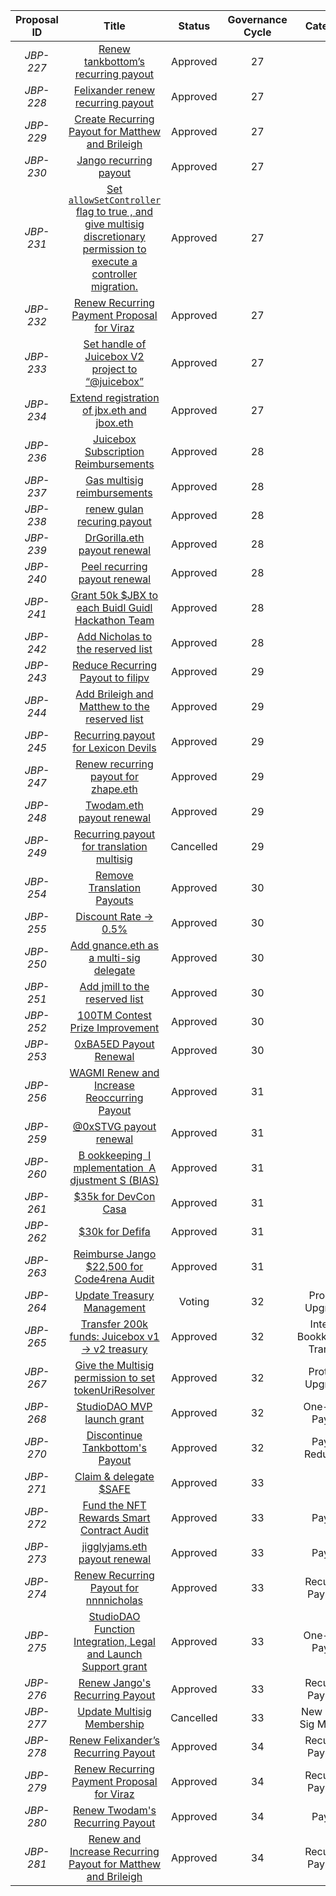| Proposal ID | Title | Status | Governance Cycle | Category | Discussion Thread | Data Backup | Voting | Total Votes | For | Against |
| :--: | :--: | :--: | :--: | :--: | :--: | :--: | :--: | :--: | :--: | :--: |
| _JBP-227_ | [Renew tankbottom’s recurring payout](/GC27/JBP-227.md) | Approved | 27 |  | [Discord](https://discord.com/channels/775859454780244028/873248745771372584/997647977273376808) | [IPFS](https://gateway.pinata.cloud/ipfs/QmeuqV1ojgsvWYBX1hvLthjdzuNiPkLbihi7MBabp2X8pJ) | [Snapshot](https://snapshot.org/#/jbdao.eth/proposal/0xed90329c4a99a238f9d3582bac701cb93bc24a4ed9d235bf80a3814ea9c43dc4) | 68 | 125.1M | 12.8M |
| _JBP-228_ | [Felixander renew recurring payout](/GC27/JBP-228.md) | Approved | 27 |  | [Discord](https://discord.com/channels/775859454780244028/873248745771372584/997619468375175379) | [IPFS](https://gateway.pinata.cloud/ipfs/QmeaxP3T2UdQ4jZoNZGWDQDnePAmN2cqf5mtVpfNBSvbyv) | [Snapshot](https://snapshot.org/#/jbdao.eth/proposal/0x1be916406082362f8e5b407d453c4986ab1b926a41aa05d7808d6bbe4175770b) | 75 | 146.9M | 4.0M |
| _JBP-229_ | [Create Recurring Payout for Matthew and Brileigh](/GC27/JBP-229.md) | Approved | 27 |  | [Discord](https://discord.com/channels/775859454780244028/873248745771372584/997582471388471407) | [IPFS](https://gateway.pinata.cloud/ipfs/Qmc1p6S2g5368da54ECXibwZTFiMRncVBNz4CNWWuJSfJp) | [Snapshot](https://snapshot.org/#/jbdao.eth/proposal/0xe558d166bb91b3ca0bb20f8ae03c6b317bd99b382a288c79e5f1dccee1fcebfc) | 81 | 157.2M | 44.8k |
| _JBP-230_ | [Jango recurring payout](/GC27/JBP-230.md) | Approved | 27 |  | [Discord](https://discord.com/channels/775859454780244028/873248745771372584/997578518500225164) | [IPFS](https://gateway.pinata.cloud/ipfs/QmUg2kTV7iHGXiDfmBc3YdfvyYj7Xbx59WBw7TL4qaFzAa) | [Snapshot](https://snapshot.org/#/jbdao.eth/proposal/0xbefa554f0d894f537d9ab900d0435b630526866304580bdbea8960f8588642f2) | 79 | 158.0M | 33.8k |
| _JBP-231_ | [Set `allowSetController` flag  to  true , and give multisig discretionary permission to execute a controller migration.](/GC27/JBP-231.md) | Approved | 27 |  | [Discord](https://discord.com/channels/775859454780244028/873248745771372584/997582472386728016) | [IPFS](https://gateway.pinata.cloud/ipfs/QmcAMqjkVutm1Upph5QriabUENb6FCTThStPXTe9o2NBJx) | [Snapshot](https://snapshot.org/#/jbdao.eth/proposal/0xf2a914b29442af8f06be4415f7225c192ed3b1840fe1542ffb61e67776ebed42) | 63 | 150.9M | 33.8k |
| _JBP-232_ | [Renew Recurring Payment Proposal for Viraz](/GC27/JBP-232.md) | Approved | 27 |  | [Discord](https://discord.com/channels/775859454780244028/873248745771372584/997583978057973790) | [IPFS](https://gateway.pinata.cloud/ipfs/QmNekgf3fEs6Tz6THkRKKZ8zQdtkeBamCsZ5TGwexkAKnh) | [Snapshot](https://snapshot.org/#/jbdao.eth/proposal/0xc84ceab4e4dec85e6f6787b8ee05ca9f6b04dfb73715bc4a47c1dbbe7d5ed703) | 75 | 148.2M | 4.5M |
| _JBP-233_ | [Set handle of Juicebox V2 project to “@juicebox”](/GC27/JBP-233.md) | Approved | 27 |  | [Discord](https://discord.com/channels/775859454780244028/873248745771372584/996503828964843520) | [IPFS](https://gateway.pinata.cloud/ipfs/QmS2Nr2716SNxrbj831b7PrvaYrJQbntkijWY95JkNcVtz) | [Snapshot](https://snapshot.org/#/jbdao.eth/proposal/0x358f32a869a7d49ae598eb20372e019ffbb0e821381611fd2f70081e0e7a7657) | 79 | 125.7M | 137.3k |
| _JBP-234_ | [Extend registration of jbx.eth and jbox.eth](/GC27/JBP-234.md) | Approved | 27 |  | [Discord](https://discord.com/channels/775859454780244028/873248745771372584/995117709371125881) | [IPFS](https://gateway.pinata.cloud/ipfs/QmcYtqpa3nh3qFvXHKGo1tb7y7n4BwBjN7KLmzm2ouFNro) | [Snapshot](https://snapshot.org/#/jbdao.eth/proposal/0xb94aa52a466bb69ec9af4998e4f86ed63bc34eb2611ac2b0724c4bec86302bb9) | 76 | 153.8M | 33.8k |
| _JBP-236_ | [Juicebox Subscription Reimbursements](/GC28/JBP-236.md) | Approved | 28 |  | [Discord](https://discord.com/channels/775859454780244028/873248745771372584/1002665925922799737) | [IPFS](https://gateway.pinata.cloud/ipfs/QmUcUGaHub3UbLfNGi9XpSzyoBEv3TwMBFtoi8CUSpzsCs) | [Snapshot](https://snapshot.org/#/jbdao.eth/proposal/0x70a706e6149aa8041fbb6f1cc820c7532b23ba289dff9e33f32fb207cc2d1736) | 102 | 149.7M | 176.2k |
| _JBP-237_ | [Gas multisig reimbursements](/GC28/JBP-237.md) | Approved | 28 |  | [Discord](https://discord.com/channels/775859454780244028/873248745771372584/1002665926656798820) | [IPFS](https://gateway.pinata.cloud/ipfs/QmaqAv58MPmTWyTdV2GdnfzAyFg3sDJnJJno7Q26QcDzc7) | [Snapshot](https://snapshot.org/#/jbdao.eth/proposal/0x39525013b3da5a95c47d8e3301f36c70c3dc25e1c304f63421a602b6c2f31db6) | 111 | 130.7M | 0 |
| _JBP-238_ | [renew gulan recuring payout](/GC28/JBP-238.md) | Approved | 28 |  | [Discord](https://discord.com/channels/775859454780244028/873248745771372584/1002665927814414406) | [IPFS](https://gateway.pinata.cloud/ipfs/QmXtNsSjEtmcbgMKVZLRXHUosHmrs6L99KC5GuWaK39uHb) | [Snapshot](https://snapshot.org/#/jbdao.eth/proposal/0x884bd37ff063863fa9f50893a998ddbcbbedacac8a784999d088635a45b554dd) | 101 | 150.8M | 84.5k |
| _JBP-239_ | [DrGorilla.eth payout renewal](/GC28/JBP-239.md) | Approved | 28 |  | [Discord](https://discord.com/channels/775859454780244028/873248745771372584/1001941873079877632) | [IPFS](https://gateway.pinata.cloud/ipfs/QmUVeGjvy2AvNaX2mE6uVezoyT2V6gdWahyWSUEpsnoS6e) | [Snapshot](https://snapshot.org/#/jbdao.eth/proposal/0x71523c9878ab69ce121ce1f24bed89f8b95a22f40c432159ff2253d63b7aee58) | 99 | 118.4M | 33.8k |
| _JBP-240_ | [Peel recurring payout renewal](/GC28/JBP-240.md) | Approved | 28 |  | [Discord](https://discord.com/channels/775859454780244028/873248745771372584/1002107727390187571) | [IPFS](https://gateway.pinata.cloud/ipfs/QmNMj9rE5RGgBVJ1enLe8oLCd88BaCJpFKULMqqU8cPJNn) | [Snapshot](https://snapshot.org/#/jbdao.eth/proposal/0xf61359425cc4193fc22014dea88a28cb9f59aecde654306becf9b4606023be6b) | 92 | 107.2M | 33.8k |
| _JBP-241_ | [Grant 50k $JBX to each Buidl Guidl Hackathon Team](/GC28/JBP-241.md) | Approved | 28 |  | [Discord](https://discord.com/channels/775859454780244028/873248745771372584/1000191139653107793) | [IPFS](https://gateway.pinata.cloud/ipfs/QmXanPVK2Q5RQ5Dg9DMDtqCc2dYKykEBXTqWyD8UYtDJoM) | [Snapshot](https://snapshot.org/#/jbdao.eth/proposal/0x3b565b56fe92b864354d815b2dfb4a63fad87ad1678b64803ff0c91971bfc6e7) | 108 | 138.5M | 112.2k |
| _JBP-242_ | [Add Nicholas to the reserved list](/GC28/JBP-242.md) | Approved | 28 |  | [Discord](https://discord.com/channels/775859454780244028/873248745771372584/1000191140508733461) | [IPFS](https://gateway.pinata.cloud/ipfs/QmbXvTxeRVpD6rsMzPEsdwHSPxvAxnUnU7nwKBS3mzRbNi) | [Snapshot](https://snapshot.org/#/jbdao.eth/proposal/0x3f339f454d6026a78f9cc6245d7a120ea5bc6052790784678ff843976d191bb6) | 103 | 118.1M | 33.8k |
| _JBP-243_ | [Reduce Recurring Payout to filipv](/GC29/JBP-243.md) | Approved | 29 |  | [Discord](https://discord.com/channels/775859454780244028/873248745771372584/1007799793659170896) | [IPFS](https://gateway.pinata.cloud/ipfs/Qmb3onNPwmz58ECytYUzhDJqNkthtDUHVDVrwo1GZBg888) | [Snapshot](https://snapshot.org/#/jbdao.eth/proposal/0xf3177de26a34d7ce3f43a901e893beeed82f7a998a92dcec409e7fbda256cbee) | 87 | 109.6M | 631.0 |
| _JBP-244_ | [Add Brileigh and Matthew to the reserved list](/GC29/JBP-244.md) | Approved | 29 |  | [Discord](https://discord.com/channels/775859454780244028/873248745771372584/1007789850642096198) | [IPFS](https://gateway.pinata.cloud/ipfs/QmX5W2zPUyt6MRjc2eNp2JGyxnVzU1dSstxwQ76czwpnRm) | [Snapshot](https://snapshot.org/#/jbdao.eth/proposal/0x5da2c3e6ae0861c624252dfb2be88a76684200ed7ccd13034c15a8a40fd7614f) | 86 | 125.0M | 101.1k |
| _JBP-245_ | [Recurring payout for Lexicon Devils](/GC29/JBP-245.md) | Approved | 29 |  | [Discord](https://discord.com/channels/775859454780244028/873248745771372584/1007783934983147611) | [IPFS](https://gateway.pinata.cloud/ipfs/QmfHxPUtoHA2LVoLDXRH8i1KCNQbxLhdApMqfR5eCCX3S1) | [Snapshot](https://snapshot.org/#/jbdao.eth/proposal/0xe0cf4cdc64cbcd73fe65db662b8cf476c1da9f4de228e970ebd004d834e1e7fa) | 84 | 98.5M | 72.1k |
| _JBP-247_ | [Renew recurring payout for zhape.eth](/GC29/JBP-247.md) | Approved | 29 |  | [Discord](https://discord.com/channels/775859454780244028/873248745771372584/1006945686736093245) | [IPFS](https://gateway.pinata.cloud/ipfs/QmVbR8uvVwitYPLowwFgDFvu69Cp6fCHpvaDQ9bPn5aa6S) | [Snapshot](https://snapshot.org/#/jbdao.eth/proposal/0x5cb028aefffdc38ada26a53be9372b29234644fe158d653747237fa45331037d) | 90 | 122.8M | 68.4k |
| _JBP-248_ | [Twodam.eth payout renewal   ](/GC29/JBP-248.md) | Approved | 29 |  | [Discord](https://discord.com/channels/775859454780244028/873248745771372584/1006035873453838526) | [IPFS](https://gateway.pinata.cloud/ipfs/QmXR8k4AQMhMFFnoo1fZ3X77GkK4LQBtiwLQYSxQWZFbRR) | [Snapshot](https://snapshot.org/#/jbdao.eth/proposal/0xa9f71eba8eac98f3c38c1a91dc78b10004753f3990423b285bd2227ee97e757e) | 87 | 122.6M | 245.5k |
| _JBP-249_ | [Recurring payout for translation multisig](/GC29/JBP-249.md) | Cancelled | 29 |  | [Discord](https://discord.com/channels/775859454780244028/873248745771372584/1007783431763140698) | [IPFS](https://gateway.pinata.cloud/ipfs/QmP2xyRyg8YGZqEYknyXFU2cVx7aWhoSRFaRHf9XWorYmy) | [Snapshot](https://snapshot.org/#/jbdao.eth/proposal/0x2f0f1f2ee95fae0810e50250425f7380f62515740bf602fa16dce1d12d1bf962) | 84 | 48.8M | 57.5M |
| _JBP-254_ | [Remove Translation Payouts](/GC30/JBP-254.md) | Approved | 30 |  | [Discord](https://discord.com/channels/775859454780244028/873248745771372584/1012881260655423539) | [IPFS](https://gateway.pinata.cloud/ipfs/QmcupVM35QMsLPc37jzQPkmNijcV2qA4nbLEjk1LiSWodS) | [Snapshot](https://snapshot.org/#/jbdao.eth/proposal/0xadbc20facf0cc06b99419a80cd1d346b9e617f387424cdaf57ed8f5a60eb6640) | 80 | 154.9M | 28.1k |
| _JBP-255_ | [Discount Rate -> 0.5%](/GC30/JBP-255.md) | Approved | 30 |  | [Discord](https://discord.com/channels/775859454780244028/873248745771372584/1012881009181741146) | [IPFS](https://gateway.pinata.cloud/ipfs/QmZdVbqDebCLQHbf6syT8h9SCEVxFGPtcDfkTEmSAsLQ2s) | [Snapshot](https://snapshot.org/#/jbdao.eth/proposal/0x56c31698566d532a903d7dfa8357de79a5d597d57da76236c289618d972b9ec4) | 87 | 121.9M | 50.2k |
| _JBP-250_ | [Add gnance.eth as a multi-sig delegate](/GC30/JBP-250.md) | Approved | 30 |  | [Discord](https://discord.com/channels/775859454780244028/873248745771372584/1012868423329513514) | [IPFS](https://gateway.pinata.cloud/ipfs/QmZBtqnVx8aK59gQHfEwuVWNCfPFKrmSszwyKBN3tAmfyX) | [Snapshot](https://snapshot.org/#/jbdao.eth/proposal/0x75eb613e0114f4a36cdc9bf7f40c159cf8d26cef7e3a0c2516b52c791a08e754) | 82 | 134.8M | 0 |
| _JBP-251_ | [Add jmill to the reserved list](/GC30/JBP-251.md) | Approved | 30 |  | [Discord](https://discord.com/channels/775859454780244028/873248745771372584/1012865024823402596) | [IPFS](https://gateway.pinata.cloud/ipfs/QmbLertNYKHfe53U74ptYm2zos1iaFzXPYjZZqcJyXrNJ4) | [Snapshot](https://snapshot.org/#/jbdao.eth/proposal/0x4c3dd07d0b01295759b7e4e4fcf4aa79f3bd51105b3f060f06f473a4417cfa7c) | 87 | 134.8M | 311.8k |
| _JBP-252_ | [100TM Contest Prize Improvement](/GC30/JBP-252.md) | Approved | 30 |  | [Discord](https://discord.com/channels/775859454780244028/873248745771372584/1012784140342526063) | [IPFS](https://gateway.pinata.cloud/ipfs/QmfXhaCDEL7Xtw8kBqfAwo5vtqhLiMR2eXoHEShSubpjDS) | [Snapshot](https://snapshot.org/#/jbdao.eth/proposal/0xa3e682514c66355ced0a0979b3a125c0a05af39f87dc6d41de633fdfb773a00b) | 81 | 89.6M | 10.3M |
| _JBP-253_ | [0xBA5ED Payout Renewal](/GC30/JBP-253.md) | Approved | 30 |  | [Discord](https://discord.com/channels/775859454780244028/873248745771372584/1012784141042974720) | [IPFS](https://gateway.pinata.cloud/ipfs/QmbqFxAxBXGLckCzmVBoyU48ktLpktRBfQgTcGjHqm9h98) | [Snapshot](https://snapshot.org/#/jbdao.eth/proposal/0xac1aee3dbf931ae12675f632fd7c656644d13c776ed51efe066430e70e3fdbfa) | 81 | 129.5M | 637.9k |
| _JBP-256_ | [WAGMI Renew and Increase Reoccurring Payout](/GC31/JBP-256.md) | Approved | 31 |  | [Discord](https://discord.com/channels/775859454780244028/873248745771372584/1016822944116256822) | [IPFS](https://gateway.pinata.cloud/ipfs/QmSR8fQhiC1wWT4CUEbxZ2WPthhhHVm52AVypjpQqhbdEW) | [Snapshot](https://snapshot.org/#/jbdao.eth/proposal/0x4c6004d6f661b14e128355a6b4bc7d00d0d9dc3c72663df83930c40da6d2454e) | 77 | 108.4M | 0 |
| _JBP-259_ | [@0xSTVG  payout renewal](/GC31/JBP-259.md) | Approved | 31 |  | [Discord](https://discord.com/channels/775859454780244028/873248745771372584/1016458460889612370) | [IPFS](https://gateway.pinata.cloud/ipfs/QmabzMsG1i65X8DGSuxaAnX8AH8qyPmjFN6keDUUaXi4MT) | [Snapshot](https://snapshot.org/#/jbdao.eth/proposal/0xeba6c7c1a3c7ca2df194a895dd5ae4b92f9773713a8cd80874378c360e060ace) | 74 | 128.8M | 0 |
| _JBP-260_ | [B ookkeeping  I mplementation  A djustment S  (BIAS)](/GC31/JBP-260.md) | Approved | 31 |  | [Discord](https://discord.com/channels/775859454780244028/873248745771372584/1017938560856358952) | [IPFS](https://gateway.pinata.cloud/ipfs/QmNqZ6P67XZCMcjdcw8PPjMfLW2TCD2h4wJSMHTF15EcYB) | [Snapshot](https://snapshot.org/#/jbdao.eth/proposal/0xebec02d8a87d86019ffd1da918e7bbe13f54442fb1fa6466aef9a52daef7b144) | 86 | 130.5M | 0 |
| _JBP-261_ | [$35k for DevCon Casa](/GC31/JBP-261.md) | Approved | 31 |  | [Discord](https://discord.com/channels/775859454780244028/873248745771372584/1017806413105467523) | [IPFS](https://gateway.pinata.cloud/ipfs/QmZSVZFrR8V7fE5LPetw79d81bmiVnxMY8hYx8hMARhTKV) | [Snapshot](https://snapshot.org/#/jbdao.eth/proposal/0xbb9be15ce8a231861218fc907a0068bfbf289d3dbd49cfd85f10ae4ca56afa81) | 66 | 104.7M | 11.4k |
| _JBP-262_ | [$30k for Defifa](/GC31/JBP-262.md) | Approved | 31 |  | [Discord](https://discord.com/channels/775859454780244028/873248745771372584/1017839136352256102) | [IPFS](https://gateway.pinata.cloud/ipfs/Qmf4T8MxfrKpAwkSBTgKCLnbjWjdPEH3uwrt7xYyoxiuX3) | [Snapshot](https://snapshot.org/#/jbdao.eth/proposal/0x34f9e75dd09bf2aa7fe3fa9fddb20ac75e70aec10c0babbc96b26a3b0b230846) | 82 | 127.6M | 0 |
| _JBP-263_ | [Reimburse Jango $22,500 for Code4rena Audit](/GC31/JBP-263.md) | Approved | 31 |  | [Discord](https://discord.com/channels/775859454780244028/873248745771372584/1017920689551974450) | [IPFS](https://gateway.pinata.cloud/ipfs/Qmf5D7UHLT9XMuYfVdaKz6L8nqcbsdJ3hPDbWnRRnmrSkE) | [Snapshot](https://snapshot.org/#/jbdao.eth/proposal/0x7ec827433a9560a0734a0656bae0cd4bc5f25f335803fcf744ea98e36c389b6f) | 73 | 113.4M | 0 |
| _JBP-264_ | [Update Treasury Management](/GC32/JBP-264.md) | Voting | 32 | Process Upgrades | [Discord](https://discord.com/channels/775859454780244028/873248745771372584/1021150760886603806) | [IPFS](https://gateway.pinata.cloud/ipfs/QmVxNByoe1DagaPuK2c1QDFYmaokS3YRFehxzLnpRwjZLn) | [Snapshot](https://snapshot.org/#/jbdao.eth/proposal/0xfc680aa82f73458a6f02659065c182125bb6d73bac4539a5ee3767f12a71bcc0) |  |  |  |
| _JBP-265_ | [Transfer 200k funds: Juicebox v1 → v2 treasury](/GC32/JBP-265.md) | Approved | 32 | Internal Bookkeeping Transfer | [Discord](https://discord.com/channels/775859454780244028/873248745771372584/1022756023590723624) | [IPFS](https://gateway.pinata.cloud/ipfs/QmTypNqzjXUwfBiBy4avesLeHX26Poagy73bu6vXZyrqrC) | [Snapshot](https://snapshot.org/#/jbdao.eth/proposal/0x1a481a88aea6a66a0f4964f75363995d91d9f936825e047c3735f7b09cfaf052) | 103 | 109.3M | 0 |
| _JBP-267_ | [Give the Multisig permission to set tokenUriResolver](/GC32/JBP-267.md) | Approved | 32 | Protocol Upgrades | [Discord](https://discord.com/channels/775859454780244028/873248745771372584/1022986781542596701) | [IPFS](https://gateway.pinata.cloud/ipfs/Qmdpz5m7Ei1V38Sd3yrJ8jV4s2Afssf675MZLR22voTZJu) | [Snapshot](https://snapshot.org/#/jbdao.eth/proposal/0x44ca6ed9c0ea0bcaac4a6cc96127de3185e2eac2cf1a8b47c2f026680a6c6c4c) | 94 | 106.7M | 106.2k |
| _JBP-268_ | [StudioDAO MVP launch grant](/GC32/JBP-268.md) | Approved | 32 | One-Time Payout | [Discord](https://discord.com/channels/775859454780244028/873248745771372584/1022718642493865984) | [IPFS](https://gateway.pinata.cloud/ipfs/QmXgWj6QdU4C9TekzvxbonSc9kE4Thgvi8fycccn4F25Qj) | [Snapshot](https://snapshot.org/#/jbdao.eth/proposal/0xad722a254923137571906ecf18ea748a864aea07919b1400c4d7fdf1e861e9ea) | 95 | 111.5M | 2.1k |
| _JBP-270_ | [Discontinue Tankbottom's Payout](/GC32/JBP-270.md) | Approved | 32 | Payout Reduction | [Discord](https://discord.com/channels/775859454780244028/873248745771372584/1022986530379288616) | [IPFS](https://gateway.pinata.cloud/ipfs/QmZoT8tVZeN19MRmvE7UiJVvLe4d2SqVLeVdAHZqcQhJwd) | [Snapshot](https://snapshot.org/#/jbdao.eth/proposal/0x38df0c59dd8d38119ba9afa8f63491a83cddd4ce860f216321720b0ce1e3d578) | 92 | 128.4M | 108.7k |
| _JBP-271_ | [Claim & delegate $SAFE](/GC33/JBP-271.md) | Approved | 33 |  | [Discord](https://discord.com/channels/775859454780244028/873248745771372584/1025558290056355881) | [IPFS](https://gateway.pinata.cloud/ipfs/QmYnw4HoG7fQt7cdGfkNVcy5GXuaRrwhDNCM68eTdUzEEp) | [Snapshot](https://snapshot.org/#/jbdao.eth/proposal/0x70139ecb9986d627e12d4fd91eb3226a31b7b6db83340047c0753defca722ea0) | 67 | 143.6M | 0 |
| _JBP-272_ | [Fund the NFT Rewards Smart Contract Audit](/GC33/JBP-272.md) | Approved | 33 | Payout | [Discord](https://discord.com/channels/775859454780244028/873248745771372584/1026966074907951144) | [IPFS](https://gateway.pinata.cloud/ipfs/QmPNynXqw4mAea35eQpGW9EgduN9PFc1MX89vtr33eypWh) | [Snapshot](https://snapshot.org/#/jbdao.eth/proposal/0x4e18c39548b34c2f04ef3e7c012b4021fd85d518d4c5243b311ea530bed7a433) | 68 | 156.0M | 2.1k |
| _JBP-273_ | [jigglyjams.eth payout renewal](/GC33/JBP-273.md) | Approved | 33 | Payout | [Discord](https://discord.com/channels/775859454780244028/873248745771372584/1027956900106621018) | [IPFS](https://gateway.pinata.cloud/ipfs/QmaniFgTi1cp18nJ1xokDtfs5znmnFQUJAr35CJZvZR713) | [Snapshot](https://snapshot.org/#/jbdao.eth/proposal/0x60426f51f27798501c568d53f9fb6f4c062d8a7ee44c0b7d786491c3be0d261e) | 65 | 150.7M | 54.9k |
| _JBP-274_ | [Renew Recurring Payout for nnnnicholas](/GC33/JBP-274.md) | Approved | 33 | Recurring Payment | [Discord](https://discord.com/channels/775859454780244028/873248745771372584/1027991642382274650) | [IPFS](https://gateway.pinata.cloud/ipfs/QmSwtL7XRfKGcSMVKeo876smLXY1oSESsYuzTbj8pNw1e4) | [Snapshot](https://snapshot.org/#/jbdao.eth/proposal/0x4987d968badec9d7c71075561ab2f810c718ea3246e177304cb9b78254e147f8) | 72 | 114.7M | 37.8M |
| _JBP-275_ | [StudioDAO Function Integration, Legal and Launch Support  grant](/GC33/JBP-275.md) | Approved | 33 | One-Time Payout | [Discord](https://discord.com/channels/775859454780244028/873248745771372584/1027996172410953789) | [IPFS](https://gateway.pinata.cloud/ipfs/QmcvREzTZDCXE25D1Qcf8vXRA6mHfnTgwyjMK1FcugqGug) | [Snapshot](https://snapshot.org/#/jbdao.eth/proposal/0x6cb7810a9fc1bce8712cd529e4a11a5d03093312afe93540617be4dce62f192f) | 65 | 135.6M | 700.0k |
| _JBP-276_ | [Renew Jango's Recurring Payout](/GC33/JBP-276.md) | Approved | 33 | Recurring Payment | [Discord](https://discord.com/channels/775859454780244028/873248745771372584/1028061881618923590) | [IPFS](https://gateway.pinata.cloud/ipfs/QmV7iGPAhXMm61t9VAbei9i6qsJFPyxxYS7Cxn51n6b5X4) | [Snapshot](https://snapshot.org/#/jbdao.eth/proposal/0x341d931bc876c0c58e32ee8969fa8759d06b7c7af790d162738db744b75ae954) | 71 | 157.0M | 0 |
| _JBP-277_ | [Update Multisig Membership](/GC33/JBP-277.md) | Cancelled | 33 | New Multi-Sig Member | [Discord](https://discord.com/channels/775859454780244028/873248745771372584/1028073713394008124) | [IPFS](https://gateway.pinata.cloud/ipfs/QmduNYKK3LeVzfycqEFNrZCXfBkWpo7aXckgN5QRUJyqdt) | [Snapshot](https://snapshot.org/#/jbdao.eth/proposal/0xf388dfcf8ffd1c7a5f105720f6a89c58c7b4ca4b7f2c49c3913149236cfb2296) | 70 |  |  |
| _JBP-278_ | [Renew Felixander’s Recurring Payout](/GC34/JBP-278.md) | Approved | 34 | Recurring Payment | [Discord](https://discord.com/channels/775859454780244028/873248745771372584/1033044667698262096) | [IPFS](https://gateway.pinata.cloud/ipfs/QmTEmnxNyWCNM2Z7pq7hxXDom9S1ppzDtRbMytJnCcgJGq) | [Snapshot](https://snapshot.org/#/jbdao.eth/proposal/0xcccddf4b51e0a7c4077742a4e5271703adc9c8119e6e1736ac14f2f75495d1d7) | 61 | 143.5M | 2.1k |
| _JBP-279_ | [Renew Recurring Payment Proposal for Viraz](/GC34/JBP-279.md) | Approved | 34 | Recurring Payment | [Discord](https://discord.com/channels/775859454780244028/873248745771372584/1032921076352696320) | [IPFS](https://gateway.pinata.cloud/ipfs/QmX1xbhVhKZC9psRPQeZTTUF5TAnNM38DuDWVJVnekSxHR) | [Snapshot](https://snapshot.org/#/jbdao.eth/proposal/0x14fd2d28e83c764366b33ee9bd9770775f4925b4ee249ee5b29d100c6127c4df) | 62 | 145.8M | 2.1k |
| _JBP-280_ | [Renew Twodam's Recurring Payout](/GC34/JBP-280.md) | Approved | 34 | Payout | [Discord](https://discord.com/channels/775859454780244028/873248745771372584/1032897162922709042) | [IPFS](https://gateway.pinata.cloud/ipfs/QmUJTaxbk89Pz2P5Niet7r9LCfzHo82c44QmXsSpsWPbfj) | [Snapshot](https://snapshot.org/#/jbdao.eth/proposal/0xec5348f85dbbeff600f48795722f2c815be55f68b6bfad3889d8184f5f3e6cc6) | 64 | 148.1M | 2.1k |
| _JBP-281_ | [Renew and Increase Recurring Payout for Matthew and Brileigh](/GC34/JBP-281.md) | Approved | 34 | Recurring Payment | [Discord](https://discord.com/channels/775859454780244028/873248745771372584/1033143716283678851) | [IPFS](https://gateway.pinata.cloud/ipfs/QmQXBcyGa9yBUKs2MsHhoficmfifoqv97CtPZRzfkSsVL5) | [Snapshot](https://snapshot.org/#/jbdao.eth/proposal/0xf1dd24a81c796f6b15dba72d8879ccb05244d45fc7ace9fbaa33ec1831d3db82) | 67 | 164.7M | 0 |